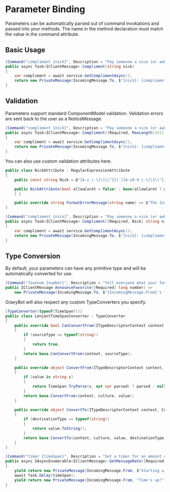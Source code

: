 # Parameter Binding

Parameters can be automatically parsed out of command invokations and passed into your methods.  The name in the method declaration must match the value in the command attribute.

## Basic Usage

```csharp
[Command("compliment {nick}", Description = "Pay someone a nice (or awkward) compliment.")]
public async Task<IClientMessage> Compliment(string nick)
{
    var compliment = await service.GetComplimentAsync();
    return new PrivateMessage(IncomingMessage.To, $"{nick}: {compliment}");
}
```

## Validation

Parameters support standard ComponentModel validation. Validation errors are sent back to the user as a NoticeMessage.

```csharp
[Command("compliment {nick}", Description = "Pay someone a nice (or awkward) compliment.")]
public async Task<IClientMessage> Compliment([Required, MaxLength(15)] string nick)
{
    var compliment = await service.GetComplimentAsync();
    return new PrivateMessage(IncomingMessage.To, $"{nick}: {compliment}");
}
```

You can also use custom validation attributes here.

```csharp
public class NickAttribute : RegularExpressionAttribute
{
    public const string Nick = @"[A-z_\-\[\]\\^{}|`][A-z0-9_\-\[\]\\^{}|`]+";

    public NickAttribute(bool allowCaret = false) : base(allowCaret ? @$"{Nick}|\^" : Nick)
    { }

    public override string FormatErrorMessage(string name) => $"The {name} field must be a valid nick.";
}
```

```csharp
[Command("compliment {nick}", Description = "Pay someone a nice (or awkward) compliment.")]
public async Task<IClientMessage> Compliment([Required, Nick] string nick)
{
    var compliment = await service.GetComplimentAsync();
    return new PrivateMessage(IncomingMessage.To, $"{nick}: {compliment}");
}
```

## Type Conversion

By default, your parameters can have any primitive type and will be automatically converted for use.

```csharp
[Command("favenum {number}", Description = "Tell everyone what your favorite number is.")]
public IClientMessage AnnounceFavorite([Required] long number) => 
    new PrivateMessage(IncomingMessage.To, $"{IncomingMessage.From}'s favorite number is {number}!");
```

GravyBot will also respect any custom TypeConverters you specify.

```csharp
[TypeConverter(typeof(TimeSpan?))]
public class LenientTimeSpanConverter : TypeConverter
{
    public override bool CanConvertFrom(ITypeDescriptorContext context, Type sourceType)
    {
        if (sourceType == typeof(string))
        {
            return true;
        }
        return base.CanConvertFrom(context, sourceType);
    }

    public override object ConvertFrom(ITypeDescriptorContext context, CultureInfo culture, object value)
    {
        if (value is string s)
        {
            return TimeSpan.TryParse(s, out var parsed) ? parsed : null;
        }
        return base.ConvertFrom(context, culture, value);
    }

    public override object ConvertTo(ITypeDescriptorContext context, CultureInfo culture, object value, Type destinationType)
    {
        if (destinationType == typeof(string))
        {
            return value.ToString();
        }
        return base.ConvertTo(context, culture, value, destinationType);
    }
}
```

```csharp
[Command("timer {timeSpan}", Description = "Set a timer for an amount of time.")]
public async IAsyncEnumerable<IClientMessage> GetMessageRate([Required, TypeConverter(typeof(LenientTimeSpanConverter))] TimeSpan timeSpan)
{
    yield return new PrivateMessage(IncomingMessage.From, $"Starting a timer for {timeSpan}...");
    await Task.Delay(timeSpan);
    yield return new PrivateMessage(IncomingMessage.From, "Time's up!");
}
```